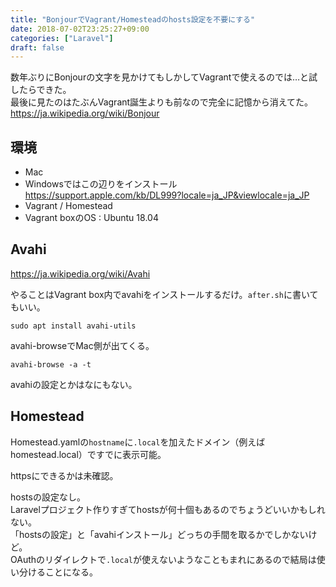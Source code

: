 ```yaml
---
title: "BonjourでVagrant/Homesteadのhosts設定を不要にする"
date: 2018-07-02T23:25:27+09:00
categories: ["Laravel"]
draft: false
---
```


数年ぶりにBonjourの文字を見かけてもしかしてVagrantで使えるのでは…と試したらできた。  
最後に見たのはたぶんVagrant誕生よりも前なので完全に記憶から消えてた。  
https://ja.wikipedia.org/wiki/Bonjour

## 環境
- Mac
- Windowsではこの辺りをインストール https://support.apple.com/kb/DL999?locale=ja_JP&viewlocale=ja_JP
- Vagrant / Homestead
- Vagrant boxのOS : Ubuntu 18.04

## Avahi
https://ja.wikipedia.org/wiki/Avahi

やることはVagrant box内でavahiをインストールするだけ。`after.sh`に書いてもいい。

```
sudo apt install avahi-utils
```

avahi-browseでMac側が出てくる。

```
avahi-browse -a -t
```

avahiの設定とかはなにもない。

## Homestead
Homestead.yamlの`hostname`に`.local`を加えたドメイン（例えばhomestead.local）ですでに表示可能。  

httpsにできるかは未確認。

hostsの設定なし。  
Laravelプロジェクト作りすぎてhostsが何十個もあるのでちょうどいいかもしれない。  
「hostsの設定」と「avahiインストール」どっちの手間を取るかでしかないけど。  
OAuthのリダイレクトで`.local`が使えないようなこともまれにあるので結局は使い分けることになる。
